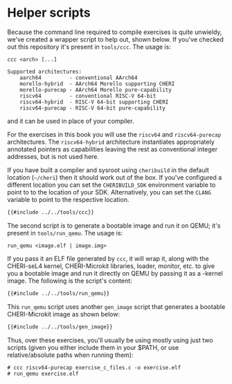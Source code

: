 # Helper scripts

Because the command line required to compile exercises is quite unwieldy, we've created a wrapper script to help out, shown below.  If you've checked out this repository it's present in `tools/ccc`.  The usage is:
```
ccc <arch> [...]

Supported architectures:
	aarch64         - conventional AArch64
	morello-hybrid  - AArch64 Morello supporting CHERI
	morello-purecap - AArch64 Morello pure-capability
	riscv64         - conventional RISC-V 64-bit
	riscv64-hybrid  - RISC-V 64-bit supporting CHERI
	riscv64-purecap - RISC-V 64-bit pure-capability
```
and it can be used in place of your compiler.

For the exercises in this book you will use the `riscv64` and `riscv64-purecap` architectures.  The `riscv64-hybrid` architecture instantiates appropriately annotated pointers as capabilities leaving the rest as conventional integer addresses, but is not used here.

If you have built a compiler and sysroot using `cheribuild` in the default location (`~/cheri`) then it should work out of the box.  If you've configured a different location you can set the `CHERIBUILD_SDK` environment variable to point to to the location of your SDK.  Alternatively, you can set the `CLANG` variable to point to the respective location.
```sh
{{#include ../../tools/ccc}}
```

The second script is to generate a bootable image and run it on QEMU; it's present in `tools/run_qemu`. The usage is:
```
run_qemu <image.elf | image.img>
```

If you pass it an ELF file generated by `ccc`, it will wrap it, along with the CHERI-seL4 kernel, CHERI-Microkit libraries, loader, monitor, etc. to give you a bootable image and run it directly on QEMU by passing it as a -kernel image. The following is the script's content:

```sh
{{#include ../../tools/run_qemu}}
```

This `run_qemu` script uses another `gen_image` script that generates a bootable CHERI-Microkit image as shown below:
```sh
{{#include ../../tools/gen_image}}
```

Thus, over these exercises, you'll usually be using mostly using just two scripts (given you either include them in your $PATH, or use relative/absolute paths when running them):
```
# ccc riscv64-purecap exercise_c_files.c -o exercise.elf
# run_qemu exercise.elf
```
